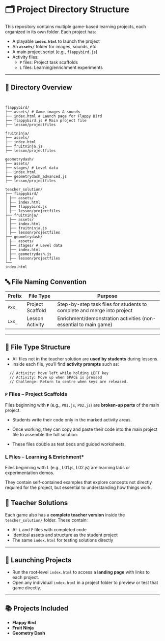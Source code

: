 
# 🗂️ Project Directory Structure

This repository contains multiple game-based learning projects, each organized in its own folder. Each project has:

- A playable **`index.html`** to launch the project
- An **`assets/`** folder for images, sounds, etc.
- A main project script (e.g., `flappybird.js`)
- Activity files:
  - `P` files: Project task scaffolds
  - `L` files: Learning/enrichment experiments

---
## 📁 Directory Overview
```


flappybird/
├── assets/ # Game images & sounds
├── index.html # Launch page for Flappy Bird
├── flappybird.js # Main project file
├── lesson/projectfiles

fruitninja/
├── assets/
├── index.html
├── fruitninja.js
├── lesson/projectfiles

geometrydash/
├── assets/
├── stages/ # Level data
├── index.html
├── geometrydash_advanced.js
├── lesson/projectfiles

teacher_solution/
├── flappybird/
│ ├── assets/
│ ├── index.html
│ ├── flappybird.js
│ ├── lesson/projectfiles
├── fruitninja/
│ ├── assets/
│ ├── index.html
│ ├── fruitninja.js
│ ├── lesson/projectfiles
├── geometrydash/
│ ├── assets/
│ ├── stages/ # Level data
│ ├── index.html
│ ├── geometrydash.js
│ ├── lesson/projectfiles
└── 
index.html
```
## 🔤 File Naming Convention

| Prefix | File Type        | Purpose                                                                 |
|--------|------------------|-------------------------------------------------------------------------|
| `Pxx_` | Project Scaffold  | Step-by-step task files for students to complete and merge into project |
| `Lxx_` | Lesson Activity   | Enrichment/demonstration activities (non-essential to main game)        |

---

## 📁 File Type Structure
- All files not in the teacher solution are **used by students** during lessons.
- Inside each file, you’ll find **activity prompts** such as:

```
  // Activity: Move left while holding LEFT key
  // Activity: Move up when SPACE is pressed
  // Challenge: Return to centre when keys are released.
```

### `P` Files – **Project Scaffolds**

Files beginning with **`P`** (e.g., `P01.js`, `P02.js`) are **broken-up parts** of the main project.

* Students write their code only in the marked activity areas.

* Once working, they can copy and paste their code into the main project file to assemble the full solution.

* These files double as test beds and guided worksheets.

### L Files – **Learning & Enrichment***
Files beginning with L (e.g., L01.js, L02.js) are learning labs or experimentation demos.

They contain self-contained examples that explore concepts not directly required for the project, but essential to understanding how things work.
## 🧪 Teacher Solutions

Each game also has a **complete teacher version** inside the `teacher_solution/` folder. These contain:

- All `L` and `P` files with completed code
- Identical assets and structure as the student project
- The same `index.html` for testing solutions directly

---

## 🚀 Launching Projects

- Run the root-level `index.html` to access a **landing page** with links to each project.
- Open any individual `index.html` in a project folder to preview or test that game directly.

---

## 📚 Projects Included

- **Flappy Bird**
- **Fruit Ninja**
- **Geometry Dash**
